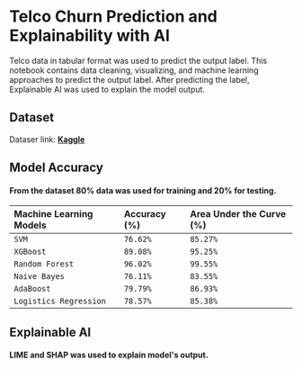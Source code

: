 # Telco Churn Prediction and Explainability with AI

Telco data in tabular format was used to predict the output label. This notebook contains data cleaning, visualizing, and machine learning approaches to predict the output label. After predicting the label, Explainable AI was used to explain the model output. 

## Dataset

Dataser link: [**Kaggle**](https://www.kaggle.com/code/moshiurrahmanfaisal/predictive-analysis-with-explainable-ai)


## Model Accuracy

#### From the dataset 80% data was used for training and 20% for testing. 



| **Machine Learning Models** | **Accuracy (%)** |  **Area Under the Curve (%)** 
| :-------- | :------- | :------- 
| `SVM` | `76.62%` | `85.27%`
| `XGBoost` | `89.08%` | `95.25%`
| `Random Forest` | `96.02%` | `99.55%`
| `Naive Bayes` | `76.11%` | `83.55%`
| `AdaBoost` | `79.79%` | `86.93%`
| `Logistics Regression` | `78.57%` | `85.38%`



## Explainable AI

#### LIME and SHAP was used to explain model's output. 

